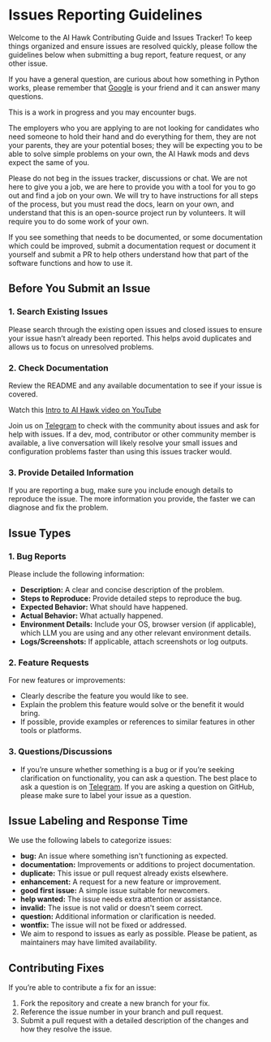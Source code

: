 # Issues Reporting Guidelines

Welcome to the AI Hawk Contributing Guide and Issues Tracker! To keep things organized and ensure issues are resolved quickly, please follow the guidelines below when submitting a bug report, feature request, or any other issue.

If you have a general question, are curious about how something in Python works, please remember that [Google](https://google.com) is your friend and it can answer many questions.

This is a work in progress and you may encounter bugs.

The employers who you are applying to are not looking for candidates who need someone to hold their hand and do everything for them, they are not your parents, they are your potential boses; they will be expecting you to be able to solve simple problems on your own, the AI Hawk mods and devs expect the same of you.

Please do not beg in the issues tracker, discussions or chat.  We are not here to give you a job, we are here to provide you with a tool for you to go out and find a job on your own.  We will try to have instructions for all steps of the process, but you must read the docs, learn on your own, and understand that this is an open-source project run by volunteers.  It will require you to do some work of your own.

If you see something that needs to be documented, or some documentation which could be improved, submit a documentation request or document it yourself and submit a PR to help others understand how that part of the software functions and how to use it.

## Before You Submit an Issue

### 1. Search Existing Issues

Please search through the existing open issues and closed issues to ensure your issue hasn’t already been reported. This helps avoid duplicates and allows us to focus on unresolved problems.

### 2. Check Documentation

Review the README and any available documentation to see if your issue is covered.

Watch this [Intro to AI Hawk video on YouTube](https://www.youtube.com/watch?v=gdW9wogHEUM)

Join us on [Telegram](https://t.me/AIhawkCommunity) to check with the community about issues and ask for help with issues.  If a dev, mod, contributor or other community member is available, a live conversation will likely resolve your small issues and configuration problems faster than using this issues tracker would.

### 3. Provide Detailed Information

If you are reporting a bug, make sure you include enough details to reproduce the issue. The more information you provide, the faster we can diagnose and fix the problem.

## Issue Types

### 1. Bug Reports

Please include the following information:

- **Description:** A clear and concise description of the problem.
- **Steps to Reproduce:** Provide detailed steps to reproduce the bug.
- **Expected Behavior:** What should have happened.
- **Actual Behavior:** What actually happened.
- **Environment Details:** Include your OS, browser version (if applicable), which LLM you are using and any other relevant environment details.
- **Logs/Screenshots:** If applicable, attach screenshots or log outputs.

### 2. Feature Requests

For new features or improvements:

- Clearly describe the feature you would like to see.
- Explain the problem this feature would solve or the benefit it would bring.
- If possible, provide examples or references to similar features in other tools or platforms.

### 3. Questions/Discussions

- If you’re unsure whether something is a bug or if you’re seeking clarification on functionality, you can ask a question. The best place to ask a question is on [Telegram](https://t.me/AIhawkCommunity). If you are asking a question on GitHub, please make sure to label your issue as a question.

## Issue Labeling and Response Time

We use the following labels to categorize issues:

- **bug:** An issue where something isn't functioning as expected.
- **documentation:** Improvements or additions to project documentation.
- **duplicate:** This issue or pull request already exists elsewhere.
- **enhancement:** A request for a new feature or improvement.
- **good first issue:** A simple issue suitable for newcomers.
- **help wanted:** The issue needs extra attention or assistance.
- **invalid:** The issue is not valid or doesn't seem correct.
- **question:** Additional information or clarification is needed.
- **wontfix:** The issue will not be fixed or addressed.
- We aim to respond to issues as early as possible. Please be patient, as maintainers may have limited availability.

## Contributing Fixes

If you’re able to contribute a fix for an issue:

1. Fork the repository and create a new branch for your fix.
2. Reference the issue number in your branch and pull request.
3. Submit a pull request with a detailed description of the changes and how they resolve the issue.
